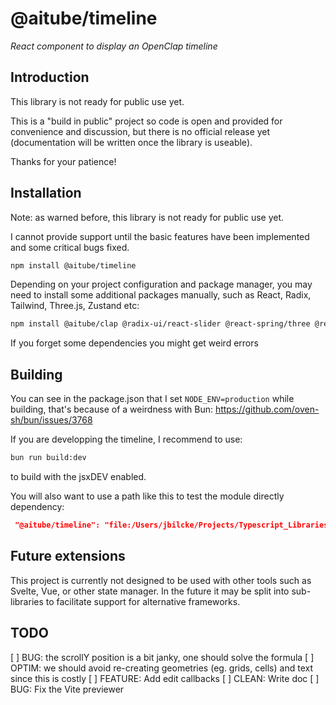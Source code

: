 # @aitube/timeline

*React component to display an OpenClap timeline*

## Introduction

This library is not ready for public use yet.

This is a "build in public" project so code is open and provided for convenience and discussion,
but there is no official release yet (documentation will be written once the library is useable).

Thanks for your patience!

## Installation

Note: as warned before, this library is not ready for public use yet.

I cannot provide support until the basic features have been implemented and some critical bugs fixed.

```bash
npm install @aitube/timeline
```

Depending on your project configuration and package manager, you may need to install some additional packages manually, such as React, Radix, Tailwind, Three.js, Zustand etc:

```bash
npm install @aitube/clap @radix-ui/react-slider @react-spring/three @react-spring/types @react-three/drei @react-three/fiber @types/react @types/react-dom react react-dom tailwindcss three typescript zustand
```

If you forget some dependencies you might get weird errors

## Building

You can see in the package.json that I set `NODE_ENV=production` while building, that's because of a weirdness with Bun: https://github.com/oven-sh/bun/issues/3768

If you are developping the timeline, I recommend to use:

```bash
bun run build:dev
```

to build with the jsxDEV enabled.

You will also want to use a path like this to test the module directly dependency:

```json
 "@aitube/timeline": "file:/Users/jbilcke/Projects/Typescript_Libraries/aitube-timeline",
```
   

## Future extensions

This project is currently not designed to be used with other tools such as Svelte, Vue, or other state manager. In the future it may be split into sub-libraries to facilitate support for alternative frameworks.

## TODO

[ ] BUG: the scrollY position is a bit janky, one should solve the formula
[ ] OPTIM: we should avoid re-creating geometries (eg. grids, cells) and text since this is costly
[ ] FEATURE: Add edit callbacks
[ ] CLEAN: Write doc
[ ] BUG: Fix the Vite previewer
